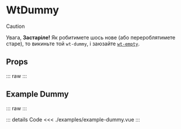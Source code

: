 <script setup>
</script>

# WtDummy

> [!CAUTION]
> Увага, **Застаріле!** Як робитимете шось нове (або перероблятимете старе),
> то викиньте той `wt-dummy`, і заюзайте [`wt-empty`](../wt-empty/Readme.md).

## Props

::: raw
<Docs/>
:::

## Example Dummy

::: raw
<ExampleDummy/>
:::

::: details Code
<<< ./examples/example-dummy.vue
:::
